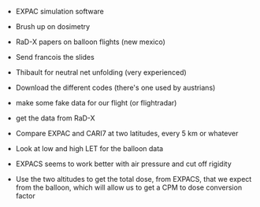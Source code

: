 - EXPAC simulation software
- Brush up on dosimetry
- RaD-X papers on balloon flights (new mexico)
- Send francois the slides
- Thibault for neutral net unfolding (very experienced)


- Download the different codes (there's one used by austrians)
- make some fake data for our flight (or flightradar)
- get the data from RaD-X

- Compare EXPAC and CARI7 at two latitudes, every 5 km or whatever

- Look at low and high LET for the balloon data
- EXPACS seems to work better with air pressure and cut off rigidity
- Use the two altitudes to get the total dose, from EXPACS, that we expect from the balloon, which will allow us to get a CPM to dose conversion factor